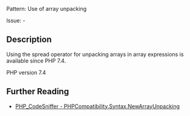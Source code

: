 Pattern: Use of array unpacking

Issue: -

## Description

Using the spread operator for unpacking arrays in array expressions is available since PHP 7.4.

PHP version 7.4

## Further Reading

* [PHP_CodeSniffer - PHPCompatibility.Syntax.NewArrayUnpacking](https://github.com/PHPCompatibility/PHPCompatibility/tree/develop/PHPCompatibility/Sniffs/Syntax/NewArrayUnpackingSniff.php)